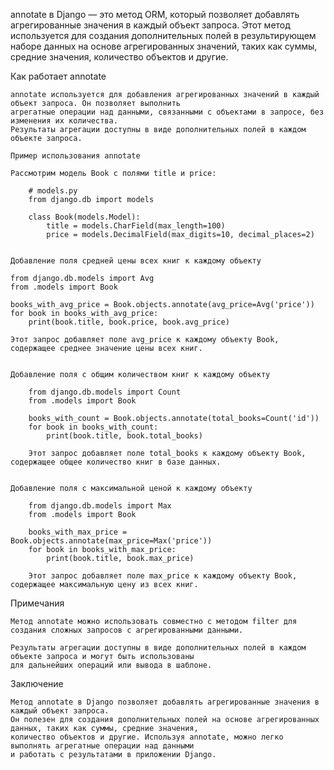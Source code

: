 annotate в Django — это метод ORM, который позволяет добавлять агрегированные значения в каждый объект запроса. 
Этот метод используется для создания дополнительных полей в результирующем наборе данных на основе агрегированных значений, 
таких как суммы, средние значения, количество объектов и другие.


Как работает annotate

    annotate используется для добавления агрегированных значений в каждый объект запроса. Он позволяет выполнить 
    агрегатные операции над данными, связанными с объектами в запросе, без изменения их количества. 
    Результаты агрегации доступны в виде дополнительных полей в каждом объекте запроса.
    
    Пример использования annotate
    
    Рассмотрим модель Book с полями title и price:
        
        # models.py
        from django.db import models
        
        class Book(models.Model):
            title = models.CharField(max_length=100)
            price = models.DecimalField(max_digits=10, decimal_places=2)

    
    Добавление поля средней цены всех книг к каждому объекту
    
    from django.db.models import Avg
    from .models import Book
    
    books_with_avg_price = Book.objects.annotate(avg_price=Avg('price'))
    for book in books_with_avg_price:
        print(book.title, book.price, book.avg_price)
    
    Этот запрос добавляет поле avg_price к каждому объекту Book, содержащее среднее значение цены всех книг.


    Добавление поля с общим количеством книг к каждому объекту
        
        from django.db.models import Count
        from .models import Book
        
        books_with_count = Book.objects.annotate(total_books=Count('id'))
        for book in books_with_count:
            print(book.title, book.total_books)
        
        Этот запрос добавляет поле total_books к каждому объекту Book, содержащее общее количество книг в базе данных.


    Добавление поля с максимальной ценой к каждому объекту
        
        from django.db.models import Max
        from .models import Book
        
        books_with_max_price = Book.objects.annotate(max_price=Max('price'))
        for book in books_with_max_price:
            print(book.title, book.max_price)
        
        Этот запрос добавляет поле max_price к каждому объекту Book, содержащее максимальную цену из всех книг.


Примечания

    Метод annotate можно использовать совместно с методом filter для создания сложных запросов с агрегированными данными.

    Результаты агрегации доступны в виде дополнительных полей в каждом объекте запроса и могут быть использованы 
    для дальнейших операций или вывода в шаблоне.


Заключение

    Метод annotate в Django позволяет добавлять агрегированные значения в каждый объект запроса. 
    Он полезен для создания дополнительных полей на основе агрегированных данных, таких как суммы, средние значения, 
    количество объектов и другие. Используя annotate, можно легко выполнять агрегатные операции над данными 
    и работать с результатами в приложении Django.
    